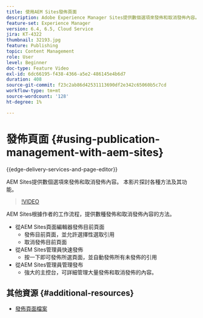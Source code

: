 ```yaml
---
title: 使用AEM Sites發佈頁面
description: Adobe Experience Manager Sites提供數個選項來發佈和取消發佈內容。 本影片探討各種方法及其功能。
feature-set: Experience Manager
version: 6.4, 6.5, Cloud Service
jira: KT-4322
thumbnail: 32193.jpg
feature: Publishing
topic: Content Management
role: User
level: Beginner
doc-type: Feature Video
exl-id: 6dc66195-f438-4366-a5e2-486145e4b6d7
duration: 408
source-git-commit: f23c2ab86d42531113690df2e342c65060b5c7cd
workflow-type: tm+mt
source-wordcount: '128'
ht-degree: 1%

---
```


# 發佈頁面 {#using-publication-management-with-aem-sites}

{{edge-delivery-services-and-page-editor}}

AEM Sites提供數個選項來發佈和取消發佈內容。 本影片探討各種方法及其功能。

>[!VIDEO](https://video.tv.adobe.com/v/32193?quality=12&learn=on)

AEM Sites根據作者的工作流程，提供數種發佈和取消發佈內容的方法。

* 從AEM Sites頁面編輯器發佈目前頁面
   * 發佈目前頁面，並允許選擇性選取引用
   * 取消發佈目前頁面
* 從AEM Sites管理員快速發佈
   * 按一下即可發佈所選頁面，並自動發佈所有未發佈的引用
* 從AEM Sites管理員管理發布
   * 強大的主控台，可詳細管理大量發佈和取消發佈的內容。

## 其他資源 {#additional-resources}

* [發佈頁面檔案](https://experienceleague.adobe.com/docs/experience-manager-65/authoring/authoring/publishing-pages.html)
